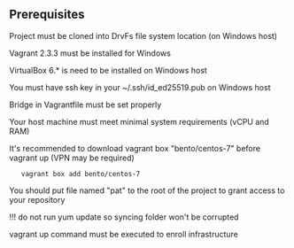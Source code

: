 ## Prerequisites

Project must be cloned into DrvFs file system location (on Windows host)

Vagrant 2.3.3 must be installed for Windows

VirtualBox 6.* is need to be installed on Windows host

You must have ssh key in your ~/.ssh/id_ed25519.pub on Windows host

Bridge in Vagrantfile must be set properly

Your host machine must meet minimal system requirements (vCPU and RAM)

It's recommended to download vagrant box "bento/centos-7" before vagrant up (VPN may be required)

       vagrant box add bento/centos-7

You should put file named "pat" to the root of the project to grant access to your repository 

!!! do not run yum update so syncing folder won't be corrupted

vagrant up command must be executed to enroll infrastructure

##
